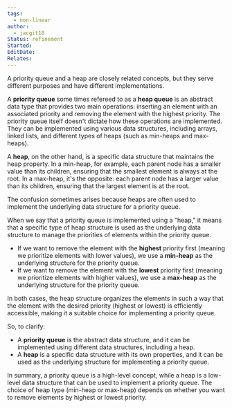 ```yaml
---
tags:
  - non-linear
author:
  - jacgit18
Status: refinement
Started: 
EditDate: 
Relates:
---
```

A priority queue and a heap are closely related concepts, but they serve different purposes and have different implementations.

A **priority queue** some times refereed to as a **heap queue** is an abstract data type that provides two main operations: inserting an element with an associated priority and removing the element with the highest priority. The priority queue itself doesn't dictate how these operations are implemented. They can be implemented using various data structures, including arrays, linked lists, and different types of heaps (such as min-heaps and max-heaps).

A **heap**, on the other hand, is a specific data structure that maintains the heap property. In a min-heap, for example, each parent node has a smaller value than its children, ensuring that the smallest element is always at the root. In a max-heap, it's the opposite: each parent node has a larger value than its children, ensuring that the largest element is at the root.

The confusion sometimes arises because heaps are often used to implement the underlying data structure for a priority queue. 

When we say that a priority queue is implemented using a "heap," it means that a specific type of heap structure is used as the underlying data structure to manage the priorities of elements within the priority queue.

- If we want to remove the element with the **highest** priority first (meaning we prioritize elements with lower values), we use a **min-heap** as the underlying structure for the priority queue.
- If we want to remove the element with the **lowest** priority first (meaning we prioritize elements with higher values), we use a **max-heap** as the underlying structure for the priority queue.

In both cases, the heap structure organizes the elements in such a way that the element with the desired priority (highest or lowest) is efficiently accessible, making it a suitable choice for implementing a priority queue.


So, to clarify:

- A **priority queue** is the abstract data structure, and it can be implemented using different data structures, including a heap.
- A **heap** is a specific data structure with its own properties, and it can be used as the underlying structure for implementing a priority queue.

In summary, a priority queue is a high-level concept, while a heap is a low-level data structure that can be used to implement a priority queue. The choice of heap type (min-heap or max-heap) depends on whether you want to remove elements by highest or lowest priority.
